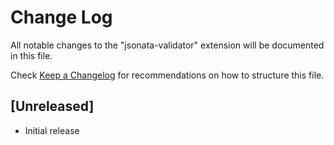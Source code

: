 # Change Log

All notable changes to the "jsonata-validator" extension will be documented in this file.

Check [Keep a Changelog](http://keepachangelog.com/) for recommendations on how to structure this file.

## [Unreleased]

- Initial release